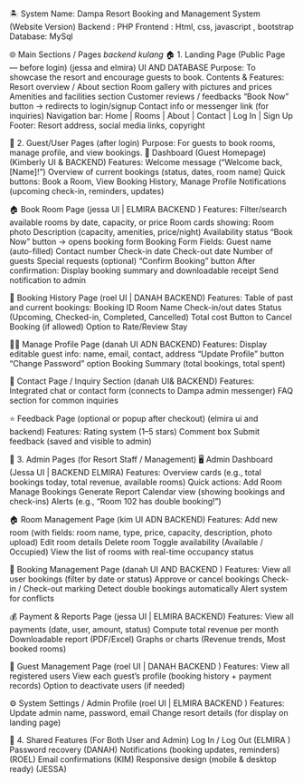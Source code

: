 🏝️ System Name: Dampa Resort Booking and Management System (Website Version)
Backend : PHP
Frontend : Html, css, javascript , bootstrap
Database: MySql

🌐 Main Sections / Pages *backend kulang*
🏠 1. Landing Page (Public Page — before login) (jessa and elmira) UI AND DATABASE 
Purpose: To showcase the resort and encourage guests to book.
 Contents & Features:
Resort overview / About section
Room gallery with pictures and prices
Amenities and facilities section
Customer reviews / feedbacks
“Book Now” button → redirects to login/signup
Contact info or messenger link (for inquiries)
Navigation bar: Home | Rooms | About | Contact | Log In | Sign Up
Footer: Resort address, social media links, copyright

👤 2. Guest/User Pages (after login)
Purpose: For guests to book rooms, manage profile, and view bookings.
🧳 Dashboard (Guest Homepage) (Kimberly UI & BACKEND)
Features:
Welcome message (“Welcome back, [Name]!”)
Overview of current bookings (status, dates, room name)
Quick buttons: Book a Room, View Booking History, Manage Profile
Notifications (upcoming check-in, reminders, updates)

🏠 Book Room Page (jessa UI | ELMIRA BACKEND )
Features:
Filter/search available rooms by date, capacity, or price
Room cards showing:
Room photo
Description (capacity, amenities, price/night)
Availability status
“Book Now” button → opens booking form
Booking Form Fields:
Guest name (auto-filled)
Contact number
Check-in date
Check-out date
Number of guests
Special requests (optional)
“Confirm Booking” button
After confirmation:
Display booking summary and downloadable receipt
Send notification to admin

📅 Booking History Page (roel UI | DANAH BACKEND) 
Features:
Table of past and current bookings:
Booking ID
Room Name
Check-in/out dates
Status (Upcoming, Checked-in, Completed, Cancelled)
Total cost
Button to Cancel Booking (if allowed)
Option to Rate/Review Stay

🧍‍♀️ Manage Profile Page (danah UI ADN BACKEND)
Features:
Display editable guest info: name, email, contact, address
“Update Profile” button
“Change Password” option
Booking Summary (total bookings, total spent)

💬 Contact Page / Inquiry Section (danah UI& BACKEND)
Features:
Integrated chat or contact form (connects to Dampa admin messenger)
FAQ section for common inquiries

⭐ Feedback Page (optional or popup after checkout) (elmira ui and backend)
Features:
Rating system (1–5 stars)
Comment box
Submit feedback (saved and visible to admin)

🧰 3. Admin Pages (for Resort Staff / Management)
🖥️ Admin Dashboard (Jessa UI | BACKEND ELMIRA)
Features:
Overview cards (e.g., total bookings today, total revenue, available rooms)
Quick actions:
Add Room
Manage Bookings
Generate Report
Calendar view (showing bookings and check-ins)
Alerts (e.g., “Room 102 has double booking!”)

🏠 Room Management Page (kim UI ADN BACKEND)
Features:
Add new room (with fields: room name, type, price, capacity, description, photo upload)
Edit room details
Delete room
Toggle availability (Available / Occupied)
View the list of rooms with real-time occupancy status

📖 Booking Management Page (danah UI AND BACKEND )
Features:
View all user bookings (filter by date or status)
Approve or cancel bookings
Check-in / Check-out marking
Detect double bookings automatically
Alert system for conflicts

💰 Payment & Reports Page (jessa UI | ELMIRA BACKEND)
Features:
View all payments (date, user, amount, status)
Compute total revenue per month
Downloadable report (PDF/Excel)
Graphs or charts (Revenue trends, Most booked rooms)

👥 Guest Management Page (roel UI | DANAH BACKEND )
Features:
View all registered users
View each guest’s profile (booking history + payment records)
Option to deactivate users (if needed)

⚙️ System Settings / Admin Profile (roel UI | ELMIRA BACKEND )
Features:
Update admin name, password, email
Change resort details (for display on landing page)

🔔 4. Shared Features (For Both User and Admin)
Log In / Log Out (ELMIRA )
Password recovery (DANAH)
Notifications (booking updates, reminders) (ROEL)
Email confirmations (KIM)
Responsive design (mobile & desktop ready) (JESSA)
